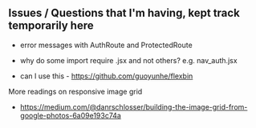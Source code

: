 ## Issues / Questions that I'm having, kept track temporarily here

- error messages with AuthRoute and ProtectedRoute
- why do some import require .jsx and not others? e.g. nav_auth.jsx


- can I use this - https://github.com/guoyunhe/flexbin

More readings on responsive image grid 
- https://medium.com/@danrschlosser/building-the-image-grid-from-google-photos-6a09e193c74a
